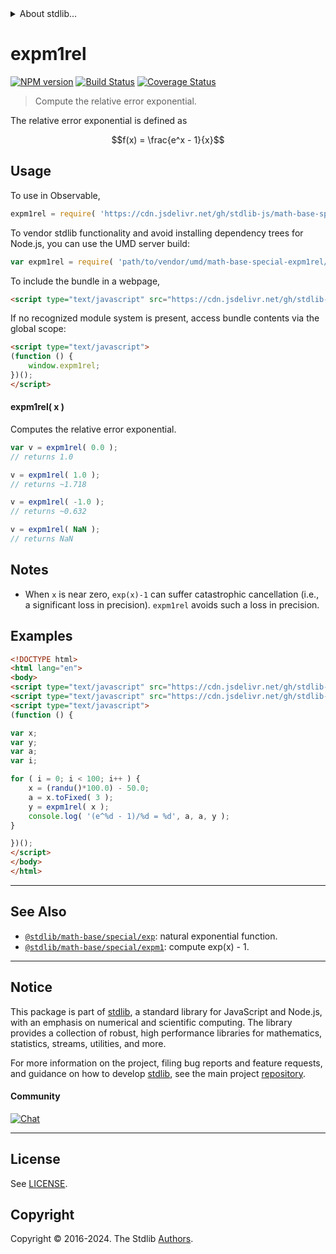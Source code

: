 <!--

@license Apache-2.0

Copyright (c) 2022 The Stdlib Authors.

Licensed under the Apache License, Version 2.0 (the "License");
you may not use this file except in compliance with the License.
You may obtain a copy of the License at

   http://www.apache.org/licenses/LICENSE-2.0

Unless required by applicable law or agreed to in writing, software
distributed under the License is distributed on an "AS IS" BASIS,
WITHOUT WARRANTIES OR CONDITIONS OF ANY KIND, either express or implied.
See the License for the specific language governing permissions and
limitations under the License.

-->


<details>
  <summary>
    About stdlib...
  </summary>
  <p>We believe in a future in which the web is a preferred environment for numerical computation. To help realize this future, we've built stdlib. stdlib is a standard library, with an emphasis on numerical and scientific computation, written in JavaScript (and C) for execution in browsers and in Node.js.</p>
  <p>The library is fully decomposable, being architected in such a way that you can swap out and mix and match APIs and functionality to cater to your exact preferences and use cases.</p>
  <p>When you use stdlib, you can be absolutely certain that you are using the most thorough, rigorous, well-written, studied, documented, tested, measured, and high-quality code out there.</p>
  <p>To join us in bringing numerical computing to the web, get started by checking us out on <a href="https://github.com/stdlib-js/stdlib">GitHub</a>, and please consider <a href="https://opencollective.com/stdlib">financially supporting stdlib</a>. We greatly appreciate your continued support!</p>
</details>

# expm1rel

[![NPM version][npm-image]][npm-url] [![Build Status][test-image]][test-url] [![Coverage Status][coverage-image]][coverage-url] <!-- [![dependencies][dependencies-image]][dependencies-url] -->

> Compute the relative error exponential.

<!-- Section to include introductory text. Make sure to keep an empty line after the intro `section` element and another before the `/section` close. -->

<section class="intro">

The relative error exponential is defined as

<!-- <equation class="equation" label="eq:relative_error_exponential" align="center" raw="f(x) = \frac{e^x - 1}{x}" alt="Equation for the relative error exponential."> -->

```math
f(x) = \frac{e^x - 1}{x}
```

<!-- <div class="equation" align="center" data-raw-text="f(x) = \frac{e^x - 1}{x}" data-equation="eq:relative_error_exponential">
    <img src="https://cdn.jsdelivr.net/gh/stdlib-js/stdlib@237a80443a932a41f0195d0b9fc7699aa8c8e417/lib/node_modules/@stdlib/math/base/special/expm1rel/docs/img/equation_relative_error_exponential.svg" alt="Equation for the relative error exponential.">
    <br>
</div> -->

<!-- </equation> -->

</section>

<!-- /.intro -->

<!-- Package usage documentation. -->



<section class="usage">

## Usage

To use in Observable,

```javascript
expm1rel = require( 'https://cdn.jsdelivr.net/gh/stdlib-js/math-base-special-expm1rel@umd/browser.js' )
```

To vendor stdlib functionality and avoid installing dependency trees for Node.js, you can use the UMD server build:

```javascript
var expm1rel = require( 'path/to/vendor/umd/math-base-special-expm1rel/index.js' )
```

To include the bundle in a webpage,

```html
<script type="text/javascript" src="https://cdn.jsdelivr.net/gh/stdlib-js/math-base-special-expm1rel@umd/browser.js"></script>
```

If no recognized module system is present, access bundle contents via the global scope:

```html
<script type="text/javascript">
(function () {
    window.expm1rel;
})();
</script>
```

#### expm1rel( x )

Computes the relative error exponential.

```javascript
var v = expm1rel( 0.0 );
// returns 1.0

v = expm1rel( 1.0 );
// returns ~1.718

v = expm1rel( -1.0 );
// returns ~0.632

v = expm1rel( NaN );
// returns NaN
```

</section>

<!-- /.usage -->

<!-- Package usage notes. Make sure to keep an empty line after the `section` element and another before the `/section` close. -->

<section class="notes">

## Notes

-   When `x` is near zero, `exp(x)-1` can suffer catastrophic cancellation (i.e., a significant loss in precision). `expm1rel` avoids such a loss in precision.

</section>

<!-- /.notes -->

<!-- Package usage examples. -->

<section class="examples">

## Examples

<!-- eslint no-undef: "error" -->

```html
<!DOCTYPE html>
<html lang="en">
<body>
<script type="text/javascript" src="https://cdn.jsdelivr.net/gh/stdlib-js/random-base-randu@umd/browser.js"></script>
<script type="text/javascript" src="https://cdn.jsdelivr.net/gh/stdlib-js/math-base-special-expm1rel@umd/browser.js"></script>
<script type="text/javascript">
(function () {

var x;
var y;
var a;
var i;

for ( i = 0; i < 100; i++ ) {
    x = (randu()*100.0) - 50.0;
    a = x.toFixed( 3 );
    y = expm1rel( x );
    console.log( '(e^%d - 1)/%d = %d', a, a, y );
}

})();
</script>
</body>
</html>
```

</section>

<!-- /.examples -->

<!-- C interface documentation. -->



<!-- Section to include cited references. If references are included, add a horizontal rule *before* the section. Make sure to keep an empty line after the `section` element and another before the `/section` close. -->

<section class="references">

</section>

<!-- /.references -->

<!-- Section for related `stdlib` packages. Do not manually edit this section, as it is automatically populated. -->

<section class="related">

* * *

## See Also

-   <span class="package-name">[`@stdlib/math-base/special/exp`][@stdlib/math/base/special/exp]</span><span class="delimiter">: </span><span class="description">natural exponential function.</span>
-   <span class="package-name">[`@stdlib/math-base/special/expm1`][@stdlib/math/base/special/expm1]</span><span class="delimiter">: </span><span class="description">compute exp(x) - 1.</span>

</section>

<!-- /.related -->

<!-- Section for all links. Make sure to keep an empty line after the `section` element and another before the `/section` close. -->


<section class="main-repo" >

* * *

## Notice

This package is part of [stdlib][stdlib], a standard library for JavaScript and Node.js, with an emphasis on numerical and scientific computing. The library provides a collection of robust, high performance libraries for mathematics, statistics, streams, utilities, and more.

For more information on the project, filing bug reports and feature requests, and guidance on how to develop [stdlib][stdlib], see the main project [repository][stdlib].

#### Community

[![Chat][chat-image]][chat-url]

---

## License

See [LICENSE][stdlib-license].


## Copyright

Copyright &copy; 2016-2024. The Stdlib [Authors][stdlib-authors].

</section>

<!-- /.stdlib -->

<!-- Section for all links. Make sure to keep an empty line after the `section` element and another before the `/section` close. -->

<section class="links">

[npm-image]: http://img.shields.io/npm/v/@stdlib/math-base-special-expm1rel.svg
[npm-url]: https://npmjs.org/package/@stdlib/math-base-special-expm1rel

[test-image]: https://github.com/stdlib-js/math-base-special-expm1rel/actions/workflows/test.yml/badge.svg?branch=main
[test-url]: https://github.com/stdlib-js/math-base-special-expm1rel/actions/workflows/test.yml?query=branch:main

[coverage-image]: https://img.shields.io/codecov/c/github/stdlib-js/math-base-special-expm1rel/main.svg
[coverage-url]: https://codecov.io/github/stdlib-js/math-base-special-expm1rel?branch=main

<!--

[dependencies-image]: https://img.shields.io/david/stdlib-js/math-base-special-expm1rel.svg
[dependencies-url]: https://david-dm.org/stdlib-js/math-base-special-expm1rel/main

-->

[chat-image]: https://img.shields.io/gitter/room/stdlib-js/stdlib.svg
[chat-url]: https://app.gitter.im/#/room/#stdlib-js_stdlib:gitter.im

[stdlib]: https://github.com/stdlib-js/stdlib

[stdlib-authors]: https://github.com/stdlib-js/stdlib/graphs/contributors

[umd]: https://github.com/umdjs/umd
[es-module]: https://developer.mozilla.org/en-US/docs/Web/JavaScript/Guide/Modules

[deno-url]: https://github.com/stdlib-js/math-base-special-expm1rel/tree/deno
[umd-url]: https://github.com/stdlib-js/math-base-special-expm1rel/tree/umd
[esm-url]: https://github.com/stdlib-js/math-base-special-expm1rel/tree/esm
[branches-url]: https://github.com/stdlib-js/math-base-special-expm1rel/blob/main/branches.md

[stdlib-license]: https://raw.githubusercontent.com/stdlib-js/math-base-special-expm1rel/main/LICENSE

<!-- <related-links> -->

[@stdlib/math/base/special/exp]: https://github.com/stdlib-js/math-base-special-exp/tree/umd

[@stdlib/math/base/special/expm1]: https://github.com/stdlib-js/math-base-special-expm1/tree/umd

<!-- </related-links> -->

</section>

<!-- /.links -->
